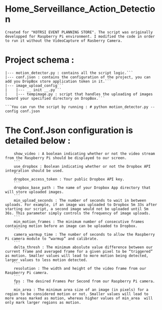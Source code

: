 # Home_Serveillance_Action_Detection
```
Created for "KOTRSI EVENT PLANNING STORE". The script was originally developped for Raspberry Pi environment. I modified the code in order to run it without the VideoCapture of Rasberry Camera.
```
# Project schema :
```
|--- motion_detector.py : contains all the script logic.```
|--- conf.json : contains the configuration of the project, you can add you DropBox store application token in it.```
|--- image_upload_config```
|    |--- __ init __.py```
|    |--- tempimage.py : script that handles the uploading of images toward your specified directory on DropBox.```

```You can run the script by running : # python motion_detector.py --config conf.json
```
# The Conf.Json configuration is detailed below :
```
    show_video : A boolean indicating whether or not the video stream from the Raspberry Pi should be displayed to our screen.
    ```
    use_dropbox : Boolean indicating whether or not the Dropbox API integration should be used.
    ```
    dropbox_access_token : Your public Dropbox API key.
    ```
    dropbox_base_path : The name of your Dropbox App directory that will store uploaded images.
    ```
    min_upload_seconds : The number of seconds to wait in between uploads. For example, if an image was uploaded to Dropbox 5m 33s after starting our script, a second image would not be uploaded until 5m 36s. This parameter simply controls the frequency of image uploads.
    ```
    min_motion_frames : The minimum number of consecutive frames containing motion before an image can be uploaded to Dropbox.
    ```
    camera_warmup_time : The number of seconds to allow the Raspberry Pi camera module to “warmup” and calibrate.
    ```
    delta_thresh : The minimum absolute value difference between our current frame and averaged frame for a given pixel to be “triggered” as motion. Smaller values will lead to more motion being detected, larger values to less motion detected.
    ```
    resolution : The width and height of the video frame from our Raspberry Pi camera.
    ```
    fps : The desired Frames Per Second from our Raspberry Pi camera.
    ```
    min_area : The minimum area size of an image (in pixels) for a region to be considered motion or not. Smaller values will lead to more areas marked as motion, whereas higher values of min_area  will only mark larger regions as motion.
